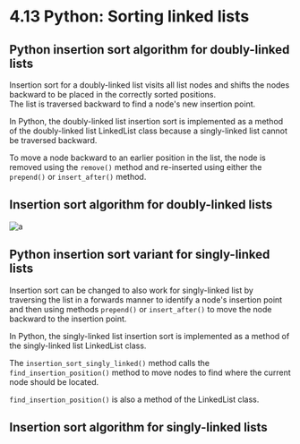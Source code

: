 # 4.13 Python: Sorting linked lists

## Python insertion sort algorithm for doubly-linked lists
Insertion sort for a doubly-linked list visits all list nodes and shifts the nodes backward to be placed in the correctly sorted positions.   
The list is traversed backward to find a node's new insertion point.   

In Python, the doubly-linked list insertion sort is implemented as a method of the doubly-linked list LinkedList class because a singly-linked list cannot be traversed backward.   

To move a node backward to an earlier position in the list, the node is removed using the `remove()` method and re-inserted using either the `prepend()` or `insert_after()` method.   

## Insertion sort algorithm for doubly-linked lists
![a](https://github.com/ijaejun1025/CIS223-Algorithms/assets/154036705/285a7308-6786-4fd9-822b-b2162f3061e8)

## Python insertion sort variant for singly-linked lists
Insertion sort can be changed to also work for singly-linked list by traversing the list in a forwards manner to identify a node's insertion point and then using methods `prepend()` or `insert_after()` to move the node backward to the insertion point.   

In Python, the singly-linked list insertion sort is implemented as a method of the singly-linked list LinkedList class.   

The `insertion_sort_singly_linked()` method calls the `find_insertion_position()` method to move nodes to find where the current node should be located.   

`find_insertion_position()` is also a method of the LinkedList class.   

## Insertion sort algorithm for singly-linked lists
